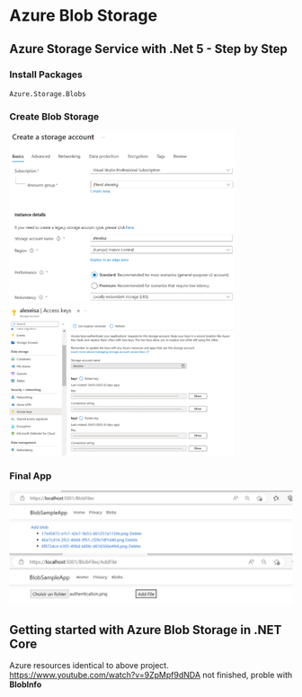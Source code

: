 # Azure Blob Storage

## Azure Storage Service with .Net 5 - Step by Step

### Install Packages
```
Azure.Storage.Blobs
```

### Create Blob Storage

<img src="/pictures/storage.png" title="storage"  width="400">
<img src="/pictures/connection_string.png" title="connection string"  width="400">

### Final App

<img src="/pictures/app.png" title="app"  width="800">
<img src="/pictures/app2.png" title="app"  width="800">



## Getting started with Azure Blob Storage in .NET Core 
Azure resources identical to above project.
https://www.youtube.com/watch?v=9ZpMpf9dNDA not finished, proble with **BlobInfo**


